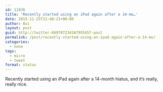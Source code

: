 ```yaml
---
id: 11836
title: 'Recently started using an iPad again after a 14-mo…'
date: 2015-11-25T22:40:21+00:00
author: Avi
layout: post
guid: http://twitter-669707234167955457-post
permalink: /post/recently-started-using-an-ipad-again-after-a-14-mo/
categories:
  - none
tags:
  - micro
  - tweet
format: status
---
```

Recently started using an iPad again after a 14-month hiatus, and it’s really, really nice.
